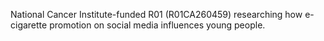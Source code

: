 National Cancer Institute-funded R01 (R01CA260459) researching how e-cigarette promotion on social media influences young people.
